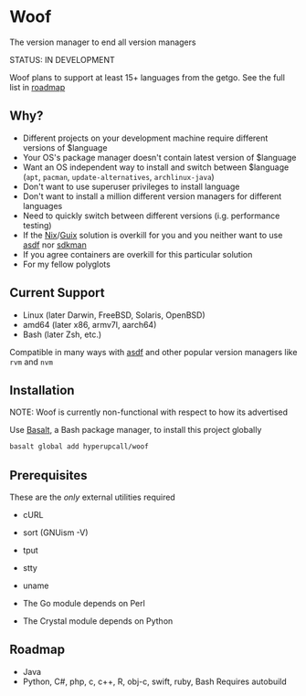 # Woof

The version manager to end all version managers

STATUS: IN DEVELOPMENT

Woof plans to support at least 15+ languages from the getgo. See the full list in [roadmap](./docs/roadmap.md)

## Why?

- Different projects on your development machine require different versions of $language
- Your OS's package manager doesn't contain latest version of $language
- Want an OS independent way to install and switch between $language (`apt`, `pacman`, `update-alternatives`, `archlinux-java`)
- Don't want to use superuser privileges to install language
- Don't want to install a million different version managers for different languages
- Need to quickly switch between different versions (i.g. performance testing)
- If the [Nix](https://nixos.org)/[Guix](https://guix.gnu.org/en/download) solution is overkill for you and you neither want to use [asdf](https://github.com/asdf-vm/asdf) nor [sdkman](https://github.com/sdkman/sdkman-cli)
- If you agree containers are overkill for this particular solution
- For my fellow polyglots

## Current Support

- Linux (later Darwin, FreeBSD, Solaris, OpenBSD)
- amd64 (later x86, armv7l, aarch64)
- Bash (later Zsh, etc.)

Compatible in many ways with [asdf](https://asdf-vm.com/manage/configuration.html#tool-versions) and other popular version managers like `rvm` and `nvm`

## Installation

NOTE: Woof is currently non-functional with respect to how its advertised

Use [Basalt](https://github.com/hyperupcall/basalt), a Bash package manager, to install this project globally

```sh
basalt global add hyperupcall/woof
```

## Prerequisites

These are the _only_ external utilities required

- cURL
- sort (GNUism -V)
- tput
- stty
- uname

- The Go module depends on Perl
- The Crystal module depends on Python

## Roadmap

- Java
- Python, C#, php, c, c++, R, obj-c, swift, ruby, Bash Requires autobuild
